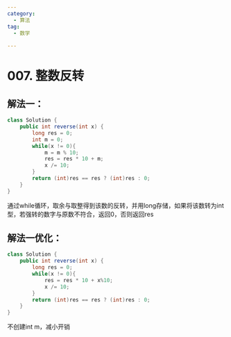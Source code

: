 ```yaml
---
category: 
  - 算法
tag: 
  - 数学
 
---
```

# 007. 整数反转

<Badge text="中等" type="warning" vertical="middle" />

## 解法一：

```java
class Solution {
    public int reverse(int x) {
        long res = 0;
        int m = 0;
        while(x != 0){
            m = m % 10;
            res = res * 10 + m;
            x /= 10;
        }
        return (int)res == res ? (int)res : 0;
    }
}
```

通过while循环，取余与取整得到该数的反转，并用long存储，如果将该数转为int型，若强转的数字与原数不符合，返回0，否则返回res

## 解法一优化：

```java
class Solution {
    public int reverse(int x) {
        long res = 0;
        while(x != 0){
            res = res * 10 + x%10;
            x /= 10;
        }
        return (int)res == res ? (int)res : 0;
    }
}
```

不创建int m，减小开销